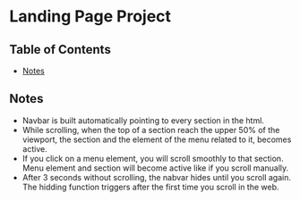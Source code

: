 # Landing Page Project

  

## Table of Contents

  

*  [Notes](#notes)

  

## Notes

  

- Navbar is built automatically pointing to every section in the html.
- While scrolling, when the top of a section reach the upper 50% of the viewport, the section and the element of the menu related to it, becomes active.
- If you click on a menu element, you will scroll smoothly to that section. Menu element and section will become active like if you scroll manually.
- After 3 seconds without scrolling, the nabvar hides until you scroll again. The hidding function triggers after the first time you scroll in the web.